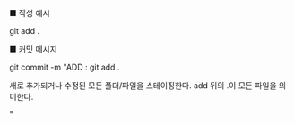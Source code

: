■ 작성 예시

git add . 

■ 커밋 메시지

git commit -m "ADD : git add . 

새로 추가되거나 수정된 모든 폴더/파일을 스테이징한다.
add 뒤의 .이 모든 파일을 의미한다.

"
